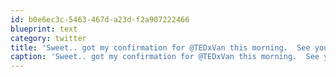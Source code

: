 ```yaml
---
id: b0e6ec3c-5463-467d-a23d-f2a907222466
blueprint: text
category: twitter
title: 'Sweet.. got my confirmation for @TEDxVan this morning.  See you all there!'
caption: 'Sweet.. got my confirmation for @TEDxVan this morning.  See you all there!'
---
```


